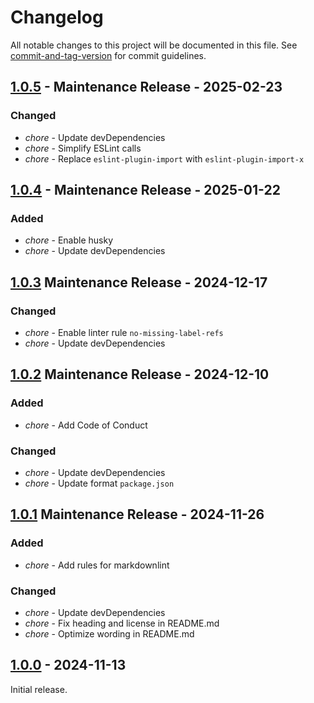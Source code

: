 # Changelog

All notable changes to this project will be documented in this file. See [commit-and-tag-version](https://github.com/absolute-version/commit-and-tag-version) for commit guidelines.

## [1.0.5] - Maintenance Release - 2025-02-23

### Changed

- _chore_ - Update devDependencies
- _chore_ - Simplify ESLint calls
- _chore_ - Replace `eslint-plugin-import` with `eslint-plugin-import-x`

## [1.0.4] - Maintenance Release - 2025-01-22

### Added

- _chore_ - Enable husky
- _chore_ - Update devDependencies

## [1.0.3] Maintenance Release - 2024-12-17

### Changed

- _chore_ - Enable linter rule `no-missing-label-refs`
- _chore_ - Update devDependencies

## [1.0.2] Maintenance Release - 2024-12-10

### Added

- _chore_ - Add Code of Conduct

### Changed

- _chore_ - Update devDependencies
- _chore_ - Update format `package.json`

## [1.0.1] Maintenance Release - 2024-11-26

### Added

- _chore_ - Add rules for markdownlint

### Changed

- _chore_ - Update devDependencies
- _chore_ - Fix heading and license in README.md
- _chore_ - Optimize wording in README.md

## [1.0.0] - 2024-11-13

Initial release.

[1.0.5]: https://github.com/KristjanESPERANTO/MMM-Forum/compare/v1.0.4...v1.0.5
[1.0.4]: https://github.com/KristjanESPERANTO/MMM-Forum/compare/v1.0.3...v1.0.4
[1.0.3]: https://github.com/KristjanESPERANTO/MMM-Forum/compare/v1.0.2...v1.0.3
[1.0.2]: https://github.com/KristjanESPERANTO/MMM-Forum/compare/v1.0.1...v1.0.2
[1.0.1]: https://github.com/KristjanESPERANTO/MMM-Forum/compare/v1.0.0...v1.0.1
[1.0.0]: https://github.com/KristjanESPERANTO/MMM-Forum/releases/tag/v1.0.0

